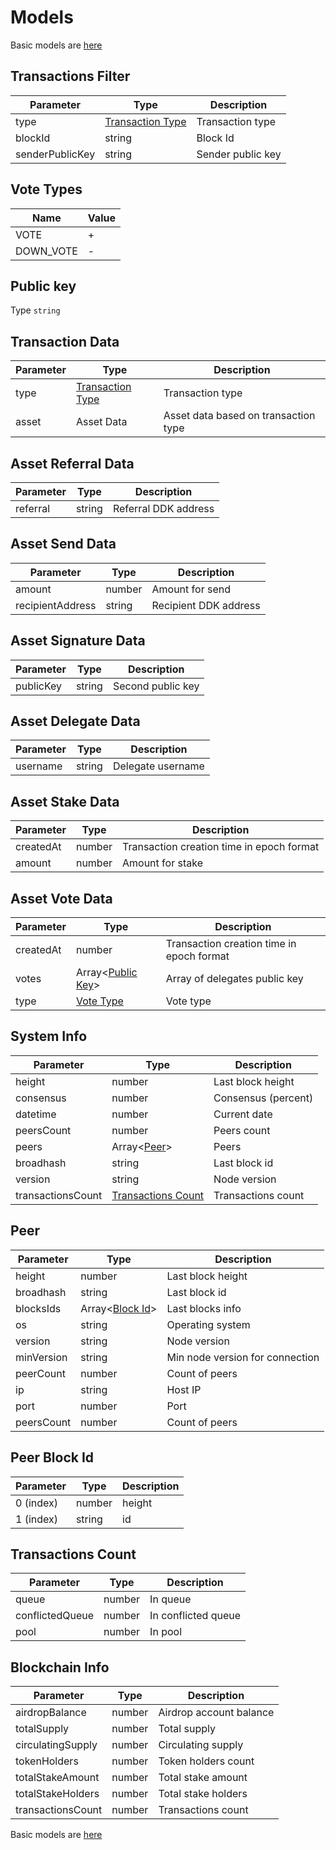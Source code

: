 # Models

Basic models are [here](https://github.com/AraiEzzra/DDKCORE/blob/master/docs/api/models.md)

## Transactions Filter

| Parameter        | Type   | Description           |
|------------------|--------|-----------------------|
| type         | [Transaction Type](https://github.com/AraiEzzra/DDKCORE/blob/master/docs/api/models.md#transaction-types) | Transaction type |
| blockId     | string | Block Id |
| senderPublicKey     | string | Sender public key |

## Vote Types

| Name      | Value |
|-----------|-------|
| VOTE      | +     |
| DOWN_VOTE | -     |

## Public key

Type `string`

## Transaction Data

| Parameter | Type                                   | Description                          |
|-----------|----------------------------------------|--------------------------------------|
| type      | [Transaction Type](https://github.com/AraiEzzra/DDKCORE/blob/master/docs/api/models.md#transaction-types) | Transaction type                     |
| asset     | Asset Data                             | Asset data based on transaction type |

## Asset Referral Data

| Parameter        | Type   | Description           |
|------------------|--------|-----------------------|
| referral         | string | Referral DDK address  |

## Asset Send Data

| Parameter        | Type   | Description           |
|------------------|--------|-----------------------|
| amount           | number | Amount for send       |
| recipientAddress | string | Recipient DDK address |

## Asset Signature Data

| Parameter        | Type   | Description           |
|------------------|--------|-----------------------|
| publicKey        | string | Second public key     |

## Asset Delegate Data

| Parameter        | Type   | Description           |
|------------------|--------|-----------------------|
| username         | string | Delegate username     |

## Asset Stake Data

| Parameter        | Type   | Description                               |
|------------------|--------|-------------------------------------------|
| createdAt        | number | Transaction creation time in epoch format |
| amount           | number | Amount for stake                          |

## Asset Vote Data

| Parameter        | Type                                      | Description                               |
|------------------|-------------------------------------------|-------------------------------------------|
| createdAt        | number                                    | Transaction creation time in epoch format |
| votes            | Array<[Public Key](#public-key)> | Array of delegates public key             |
| type             | [Vote Type](#vote-types)                  | Vote type                                 |

## System Info

| Parameter         | Type                                      | Description           |
|-------------------|-------------------------------------------|-----------------------|
| height            | number                                    | Last block height     |
| consensus         | number                                    | Consensus (percent)   |
| datetime          | number                                    | Current date          |
| peersCount        | number                                    | Peers count           |
| peers             | Array<[Peer](#peer)>                      | Peers                 |
| broadhash         | string                                    | Last block id         |
| version           | string                                    | Node version          |
| transactionsCount | [Transactions Count](#transactions-count) | Transactions count    |

## Peer

| Parameter         | Type                              | Description                     |
|-------------------|-----------------------------------|---------------------------------|
| height            | number                            | Last block height               |
| broadhash         | string                            | Last block id                   |
| blocksIds         | Array<[Block Id](#peer-block-id)> | Last blocks info                |
| os                | string                            | Operating system                |
| version           | string                            | Node version                    |
| minVersion        | string                            | Min node version for connection |
| peerCount         | number                            | Count of peers                  |
| ip                | string                            | Host IP                         |
| port              | number                            | Port                            |
| peersCount        | number                            | Count of peers                  |

## Peer Block Id

| Parameter         | Type               | Description           |
|-------------------|--------------------|-----------------------|
| 0 (index)         | number             | height                |
| 1 (index)         | string             | id                    |

## Transactions Count

| Parameter         | Type   | Description             |
|-------------------|--------|-------------------------|
| queue             | number | In queue                |
| conflictedQueue   | number | In conflicted queue     |
| pool              | number | In pool                 |

## Blockchain Info

| Parameter         | Type   | Description             |
|-------------------|--------|-------------------------|
| airdropBalance    | number | Airdrop account balance |
| totalSupply       | number | Total supply            |
| circulatingSupply | number | Circulating supply      |
| tokenHolders      | number | Token holders count     |
| totalStakeAmount  | number | Total stake amount      |
| totalStakeHolders | number | Total stake holders     |
| transactionsCount | number | Transactions count      |

Basic models are [here](https://github.com/AraiEzzra/DDKCORE/blob/master/docs/api/models.md)
